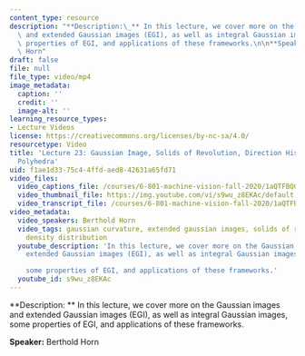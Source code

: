 ```yaml
---
content_type: resource
description: "**Description:\_** In this lecture, we cover more on the Gaussian images\
  \ and extended Gaussian images (EGI), as well as integral Gaussian images,  \nsome\
  \ properties of EGI, and applications of these frameworks.\n\n**Speaker:** Berthold\
  \ Horn"
draft: false
file: null
file_type: video/mp4
image_metadata:
  caption: ''
  credit: ''
  image-alt: ''
learning_resource_types:
- Lecture Videos
license: https://creativecommons.org/licenses/by-nc-sa/4.0/
resourcetype: Video
title: 'Lecture 23: Gaussian Image, Solids of Revolution, Direction Histograms, Regular
  Polyhedra'
uid: f1ae1d33-75c4-4ffd-aed8-42631a65fd71
video_files:
  video_captions_file: /courses/6-801-machine-vision-fall-2020/1aQTFBQGfGnvv9KOy9wXVqcJH84p_sqq9_transcript.webvtt
  video_thumbnail_file: https://img.youtube.com/vi/s9wu_z8EKAc/default.jpg
  video_transcript_file: /courses/6-801-machine-vision-fall-2020/1aQTFBQGfGnvv9KOy9wXVqcJH84p_sqq9_transcript.pdf
video_metadata:
  video_speakers: Berthold Horn
  video_tags: gaussian curvature, extended gaussian images, solids of revolution,
    density distribution
  youtube_description: 'In this lecture, we cover more on the Gaussian images and
    extended Gaussian images (EGI), as well as integral Gaussian images,

    some properties of EGI, and applications of these frameworks.'
  youtube_id: s9wu_z8EKAc
---
```

**Description: ** In this lecture, we cover more on the Gaussian images and extended Gaussian images (EGI), as well as integral Gaussian images,   
some properties of EGI, and applications of these frameworks.

**Speaker:** Berthold Horn